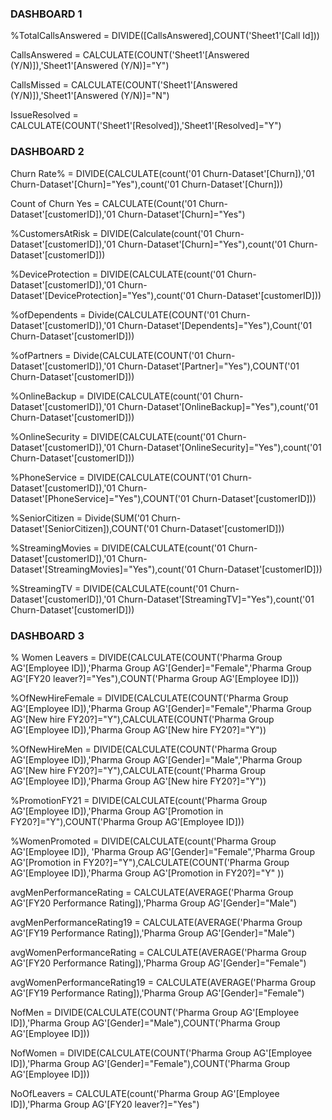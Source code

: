 ### DASHBOARD 1
%TotalCallsAnswered = DIVIDE([CallsAnswered],COUNT('Sheet1'[Call Id]))

CallsAnswered = CALCULATE(COUNT('Sheet1'[Answered (Y/N)]),'Sheet1'[Answered (Y/N)]="Y")

CallsMissed = CALCULATE(COUNT('Sheet1'[Answered (Y/N)]),'Sheet1'[Answered (Y/N)]="N")

IssueResolved = CALCULATE(COUNT('Sheet1'[Resolved]),'Sheet1'[Resolved]="Y")


### DASHBOARD 2
Churn Rate% = DIVIDE(CALCULATE(count('01 Churn-Dataset'[Churn]),'01 Churn-Dataset'[Churn]="Yes"),count('01 Churn-Dataset'[Churn]))

Count of Churn Yes = CALCULATE(Count('01 Churn-Dataset'[customerID]),'01 Churn-Dataset'[Churn]="Yes")

%CustomersAtRisk = DIVIDE(Calculate(count('01 Churn-Dataset'[customerID]),'01 Churn-Dataset'[Churn]="Yes"),count('01 Churn-Dataset'[customerID]))

%DeviceProtection = DIVIDE(CALCULATE(count('01 Churn-Dataset'[customerID]),'01 Churn-Dataset'[DeviceProtection]="Yes"),count('01 Churn-Dataset'[customerID]))

%ofDependents = Divide(CALCULATE(COUNT('01 Churn-Dataset'[customerID]),'01 Churn-Dataset'[Dependents]="Yes"),Count('01 Churn-Dataset'[customerID]))

%ofPartners = Divide(CALCULATE(COUNT('01 Churn-Dataset'[customerID]),'01 Churn-Dataset'[Partner]="Yes"),COUNT('01 Churn-Dataset'[customerID]))

%OnlineBackup = DIVIDE(CALCULATE(count('01 Churn-Dataset'[customerID]),'01 Churn-Dataset'[OnlineBackup]="Yes"),count('01 Churn-Dataset'[customerID]))

%OnlineSecurity = DIVIDE(CALCULATE(count('01 Churn-Dataset'[customerID]),'01 Churn-Dataset'[OnlineSecurity]="Yes"),count('01 Churn-Dataset'[customerID]))

%PhoneService = DIVIDE(CALCULATE(COUNT('01 Churn-Dataset'[customerID]),'01 Churn-Dataset'[PhoneService]="Yes"),COUNT('01 Churn-Dataset'[customerID]))

%SeniorCitizen = Divide(SUM('01 Churn-Dataset'[SeniorCitizen]),COUNT('01 Churn-Dataset'[customerID]))

%StreamingMovies = DIVIDE(CALCULATE(count('01 Churn-Dataset'[customerID]),'01 Churn-Dataset'[StreamingMovies]="Yes"),count('01 Churn-Dataset'[customerID]))

%StreamingTV = DIVIDE(CALCULATE(count('01 Churn-Dataset'[customerID]),'01 Churn-Dataset'[StreamingTV]="Yes"),count('01 Churn-Dataset'[customerID]))


### DASHBOARD 3
% Women Leavers = DIVIDE(CALCULATE(COUNT('Pharma Group AG'[Employee ID]),'Pharma Group AG'[Gender]="Female",'Pharma Group AG'[FY20 leaver?]="Yes"),COUNT('Pharma Group AG'[Employee ID]))

%OfNewHireFemale = DIVIDE(CALCULATE(COUNT('Pharma Group AG'[Employee ID]),'Pharma Group AG'[Gender]="Female",'Pharma Group AG'[New hire FY20?]="Y"),CALCULATE(COUNT('Pharma Group AG'[Employee ID]),'Pharma Group AG'[New hire FY20?]="Y"))

%OfNewHireMen = DIVIDE(CALCULATE(COUNT('Pharma Group AG'[Employee ID]),'Pharma Group AG'[Gender]="Male",'Pharma Group AG'[New hire FY20?]="Y"),CALCULATE(count('Pharma Group AG'[Employee ID]),'Pharma Group AG'[New hire FY20?]="Y"))

%PromotionFY21 = DIVIDE(CALCULATE(count('Pharma Group AG'[Employee ID]),'Pharma Group AG'[Promotion in FY20?]="Y"),COUNT('Pharma Group AG'[Employee ID]))

%WomenPromoted = DIVIDE(CALCULATE(count('Pharma Group AG'[Employee ID]), 'Pharma Group AG'[Gender]="Female",'Pharma Group AG'[Promotion in FY20?]="Y"),CALCULATE(COUNT('Pharma Group AG'[Employee ID]),'Pharma Group AG'[Promotion in FY20?]="Y" ))

avgMenPerformanceRating = CALCULATE(AVERAGE('Pharma Group AG'[FY20 Performance Rating]),'Pharma Group AG'[Gender]="Male")

avgMenPerformanceRating19 = CALCULATE(AVERAGE('Pharma Group AG'[FY19 Performance Rating]),'Pharma Group AG'[Gender]="Male")

avgWomenPerformanceRating = CALCULATE(AVERAGE('Pharma Group AG'[FY20 Performance Rating]),'Pharma Group AG'[Gender]="Female")

avgWomenPerformanceRating19 = CALCULATE(AVERAGE('Pharma Group AG'[FY19 Performance Rating]),'Pharma Group AG'[Gender]="Female")

NofMen = DIVIDE(CALCULATE(COUNT('Pharma Group AG'[Employee ID]),'Pharma Group AG'[Gender]="Male"),COUNT('Pharma Group AG'[Employee ID]))

NofWomen = DIVIDE(CALCULATE(COUNT('Pharma Group AG'[Employee ID]),'Pharma Group AG'[Gender]="Female"),COUNT('Pharma Group AG'[Employee ID]))

NoOfLeavers = CALCULATE(count('Pharma Group AG'[Employee ID]),'Pharma Group AG'[FY20 leaver?]="Yes")

